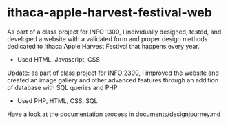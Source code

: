 # ithaca-apple-harvest-festival-web

As part of a class project for INFO 1300, I individually designed, tested, and developed a website with a validated form and proper design methods dedicated to Ithaca Apple Harvest Festival that happens every year. 
- Used HTML, Javascript, CSS 

Update: as part of class project for INFO 2300, I improved the website and created an image gallery and other advanced features through an addition of database with SQL queries and PHP
- Used PHP, HTML, CSS, SQL

Have a look at the documentation process in documents/designjourney.md
